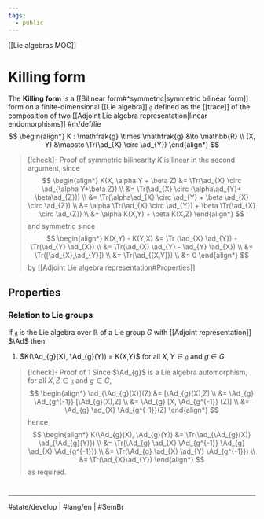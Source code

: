 ```yaml
---
tags:
  - public
---
```

[[Lie algebras MOC]]
# Killing form

The **Killing form** is a [[Bilinear form#^symmetric|symmetric bilinear form]] form on a finite-dimensional [[Lie algebra]] $\mathfrak{g}$ defined as the [[trace]] of the composition of two [[Adjoint Lie algebra representation|linear endomorphisms]] #m/def/lie 
$$
\begin{align*}
K : \mathfrak{g} \times \mathfrak{g} &\to \mathbb{R} \\
(X, Y) &\mapsto \Tr(\ad_{X} \circ \ad_{Y})
\end{align*}
$$

> [!check]- Proof of symmetric bilinearity
> $K$ is linear in the second argument, since
> $$
> \begin{align*}
> K(X, \alpha Y + \beta Z) &= \Tr(\ad_{X} \circ \ad_{\alpha Y+\beta Z}) \\
> &= \Tr(\ad_{X} \circ (\alpha\ad_{Y}+ \beta\ad_{Z})) \\
> &= \Tr(\alpha\ad_{X} \circ \ad_{Y} + \beta \ad_{X} \circ \ad_{Z}) \\
> &= \alpha \Tr(\ad_{X} \circ \ad_{Y}) + \beta \Tr(\ad_{X} \circ \ad_{Z}) \\
> &= \alpha K(X,Y) + \beta K(X,Z)
> \end{align*}
> $$
> and symmetric since
> $$
> \begin{align*}
> K(X,Y) - K(Y,X) &= \Tr (\ad_{X} \ad_{Y}) - \Tr(\ad_{Y}  \ad_{X}) \\
> &= \Tr(\ad_{X} \ad_{Y} - \ad_{Y} \ad_{X}) \\
> &= \Tr([\ad_{X},\ad_{Y}]) \\
> &= \Tr(\ad_{[X,Y]}) \\
> &= 0
> \end{align*}
> $$
> by [[Adjoint Lie algebra representation#Properties]]

## Properties

### Relation to Lie groups

If $\mathfrak{g}$ is the Lie algebra over $\mathbb{R}$ of a Lie group $G$ with [[Adjoint representation]] $\Ad$ then

1. $K(\Ad_{g}(X), \Ad_{g}(Y)) = K(X,Y)$ for all $X,Y \in \mathfrak{g}$ and $g \in G$

> [!check]- Proof of 1
> Since $\Ad_{g}$ is a Lie algebra automorphism, for all $X,Z \in \mathfrak{g}$ and $g \in G$,
> $$
> \begin{align*}
> \ad_{\Ad_{g}(X)}(Z) &= [\Ad_{g}(X),Z] \\
> &= \Ad_{g} \Ad_{g^{-1}} [\Ad_{g}(X),Z] \\
> &= \Ad_{g} [X, \Ad_{g^{-1}} (Z)] \\
> &= \Ad_{g} \ad_{X} \Ad_{g^{-1}}(Z)
> \end{align*}
> $$
> hence
> $$
> \begin{align*}
> K(\Ad_{g}(X), \Ad_{g}(Y)) &= \Tr(\ad_{\Ad_{g}(X)} \ad_{\Ad_{g}(Y)}) \\
> &= \Tr(\Ad_{g} \ad_{X} \Ad_{g^{-1}} \Ad_{g} \ad_{X} \Ad_{g^{-1}}) \\
> &= \Tr(\Ad_{g} \ad_{X} \ad_{Y} \Ad_{g^{-1}}) \\
> &= \Tr(\ad_{X}\ad_{Y})
> \end{align*}
> $$
> as required.
> <span class="QED"/>

#
---
#state/develop | #lang/en | #SemBr
